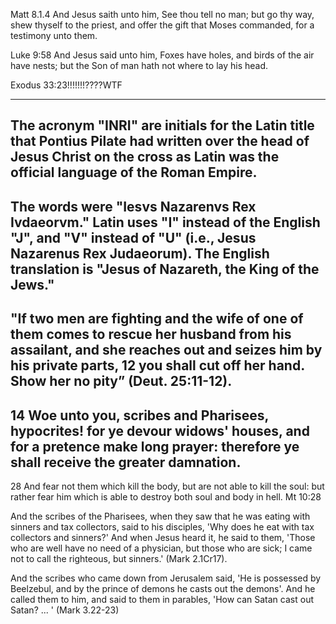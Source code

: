 
Matt 8.1.4 And Jesus saith unto him, See thou tell no man; but go thy way, shew thyself to the priest, and offer the gift that Moses commanded, for a testimony unto them.


Luke 9:58 And Jesus said unto him, Foxes have holes, and birds of the air have nests; but the Son of man  hath not where to lay his head.


Exodus 33:23!!!!!!!????WTF


---

The acronym "INRI" are initials for the Latin title that Pontius Pilate had written over the head of Jesus Christ on the cross as Latin was the official language of the Roman Empire.
---

The words were "Iesvs Nazarenvs Rex Ivdaeorvm." Latin uses "I" instead of the English "J", and "V" instead of "U" (i.e., Jesus Nazarenus Rex Judaeorum). The English translation is "Jesus of Nazareth, the King of the Jews."
---

"If two men are fighting and the wife of one of them comes to rescue her husband from his assailant, and she reaches out and seizes him by his private parts, 12 you shall cut off her hand. Show her no pity” (Deut. 25:11-12).
---

14 Woe unto you, scribes and Pharisees, hypocrites! for ye devour widows' houses, and for a pretence make long prayer: therefore ye shall receive the greater damnation.
---

28 And fear not them which kill the body, but are not able to kill the soul: but rather fear him which is able to destroy both soul and body in hell. Mt 10:28

And the scribes of the Pharisees, when they saw that he was eating with sinners
and tax collectors, said to his disciples, 'Why does he eat with tax collectors and
sinners?' And when Jesus heard it, he said to them, 'Those who are well have no
need of a physician, but those who are sick; I came not to call the righteous, but
sinners.' (Mark 2.1Cr17).

And the scribes who came down from Jerusalem said, 'He is possessed by
Beelzebul, and by the prince of demons he casts out the demons'. And he called
them to him, and said to them in parables, 'How can Satan cast out Satan? ... '
(Mark 3.22-23) 